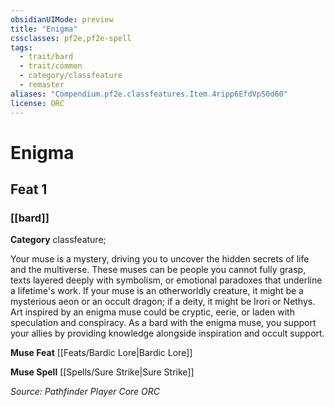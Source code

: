 ```yaml
---
obsidianUIMode: preview
title: "Enigma"
cssclasses: pf2e,pf2e-spell
tags:
  - trait/bard
  - trait/common
  - category/classfeature
  - remaster
aliases: "Compendium.pf2e.classfeatures.Item.4ripp6EfdVpS0d60"
license: ORC
---
```

# Enigma
## Feat 1
### [[bard]]

**Category** classfeature; 




Your muse is a mystery, driving you to uncover the hidden secrets of life and the multiverse. These muses can be people you cannot fully grasp, texts layered deeply with symbolism, or emotional paradoxes that underline a lifetime's work. If your muse is an otherworldly creature, it might be a mysterious aeon or an occult dragon; if a deity, it might be Irori or Nethys. Art inspired by an enigma muse could be cryptic, eerie, or laden with speculation and conspiracy. As a bard with the enigma muse, you support your allies by providing knowledge alongside inspiration and occult support.

**Muse Feat** [[Feats/Bardic Lore|Bardic Lore]]

**Muse Spell** [[Spells/Sure Strike|Sure Strike]]

*Source: Pathfinder Player Core*
*ORC*
